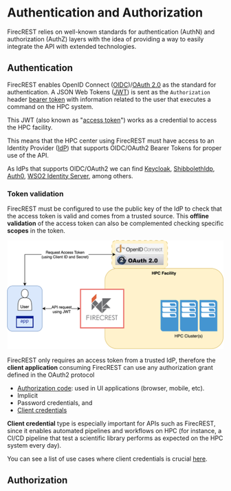 # Authentication and Authorization

FirecREST relies on well-known standards for authentication (AuthN) and authorization (AuthZ) layers with the idea of providing a way to easily integrate the API with extended technologies.

## Authentication

FirecREST enables OpenID Connect ([OIDC](https://openid.net/developers/how-connect-works/))/[OAuth 2.0](https://datatracker.ietf.org/doc/html/rfc6749) as the standard for authentication. A JSON Web Tokens ([JWT](https://datatracker.ietf.org/doc/html/rfc7519)) is sent as the `Authorization` header [bearer token](https://datatracker.ietf.org/doc/html/rfc6750) with information related to the user that executes a command on the HPC system.

This JWT (also known as "[access token](https://datatracker.ietf.org/doc/html/rfc6749#section-1.4)") works as a credential to access the HPC facility.

This means that the HPC center using FirecREST must have access to an Identity Provider ([IdP](https://auth0.com/docs/authenticate/identity-providers)) that supports OIDC/OAuth2 Bearer Tokens for proper use of the API.

As IdPs that supports OIDC/OAuth2 we can find [Keycloak](https://www.keycloak.org/), [ShibbolethIdp](https://wiki.shibboleth.net/confluence/display/IDPPLUGINS/OIDC+OP), [Auth0](https://auth0.com/docs/authenticate/protocols/openid-connect-protocol), [WSO2 Identity Server](https://wso2.com/identity-and-access-management), among others.

### Token validation

FirecREST must be configured to use the public key of the IdP to check that the access token is valid and comes from a trusted source. This **offline validation** of the access token can also be complemented checking specific **scopes** in the token.

![f7t_authn_basic](../../../assets/img/authn_basics.svg)

FirecREST only requires an access token from a trusted IdP, therefore the **client application** consuming FirecREST can use any authorization grant defined in the OAuth2 protocol

- [Authorization code](https://datatracker.ietf.org/doc/html/rfc6749#section-4.1): used in UI applications (browser, mobile, etc).
- Implicit
- Password credentials, and
- [Client credentials](https://datatracker.ietf.org/doc/html/rfc6749#section-4.4)

**Client credential** type is especially important for APIs such as FirecREST, since it enables automated pipelines and workflows on HPC (for instance, a CI/CD pipeline that test a scientific library performs as expected on the HPC system every day).

You can see a list of use cases where client credentials is crucial [here](../../../use_cases/README.md).

## Authorization